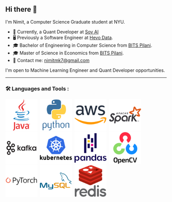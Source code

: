 ## Hi there 👋

<!--
**nimitmk7/nimitmk7** is a ✨ _special_ ✨ repository because its `README.md` (this file) appears on your GitHub profile.

Here are some ideas to get you started:

- 🔭 I’m currently working on ...
- 🌱 I’m currently learning ...
- 👯 I’m looking to collaborate on ...
- 🤔 I’m looking for help with ...
- 💬 Ask me about ...
- 📫 How to reach me: ...
- 😄 Pronouns: ...
- ⚡ Fun fact: ...
-->

I'm Nimit, a Computer Science Graduate student at NYU. 

- 🔭 Currently, a Quant Developer at [Sov AI](https://sov.ai/)
- 🖥️ Previously a Software Engineer at [Hevo Data](https://hevodata.com/).
- 🎓 Bachelor of Engineering in Computer Science from [BITS Pilani](https://www.bits-pilani.ac.in/).
- 🎓 Master of Science in Economics from [BITS Pilani](https://www.bits-pilani.ac.in/).
- 💬 Contact me: nimitmk7@gmail.com 

I'm open to Machine Learning Engineer and Quant Developer opportunities.

---

### :hammer_and_wrench: Languages and Tools :
<div>
    <img src="https://github.com/devicons/devicon/blob/master/icons/java/java-original-wordmark.svg" title="Java" alt="Java" width="100" height="100"/>&nbsp;
    <img src="https://github.com/devicons/devicon/blob/master/icons/python/python-original-wordmark.svg" title="Python" alt="Python" width="100" height="100"/>&nbsp;
    <img src="https://github.com/devicons/devicon/blob/master/icons/amazonwebservices/amazonwebservices-original-wordmark.svg" title="Amazon Web Services" alt="AWS" width="100" height="100"/>&nbsp;
    <img src="https://github.com/devicons/devicon/blob/master/icons/apachespark/apachespark-original-wordmark.svg" title="Apache Spark" alt="Spark" width="100" height="100"/>&nbsp;
    <img src="https://github.com/devicons/devicon/blob/master/icons/apachekafka/apachekafka-original-wordmark.svg" title="Apache Kafka" alt="Kafka" width="100" height="100"/>&nbsp;
    <img src="https://github.com/devicons/devicon/blob/master/icons/kubernetes/kubernetes-original-wordmark.svg" title="Kubernetes" alt="kubernetes" width="100" height="100"/>&nbsp;
    <img src="https://github.com/devicons/devicon/blob/master/icons/pandas/pandas-original-wordmark.svg" title="Pandas" alt="pandas" width="100" height="100"/>&nbsp;
    <img src="https://github.com/devicons/devicon/blob/master/icons/opencv/opencv-original-wordmark.svg" title="OpenCV" alt="opencv" width="100" height="100"/>&nbsp;
    <img src="https://github.com/devicons/devicon/blob/master/icons/pytorch/pytorch-original-wordmark.svg" title="PyTorch" alt="pytorch" width="100" height="100"/>&nbsp;
    <img src="https://github.com/devicons/devicon/blob/master/icons/mysql/mysql-original-wordmark.svg" title="MySQL" alt="mysql" width="100" height="100"/>&nbsp;
    <img src="https://github.com/devicons/devicon/blob/master/icons/redis/redis-original-wordmark.svg" title="Redis" alt="redis" width="100" height="100"/>&nbsp;
</div>
